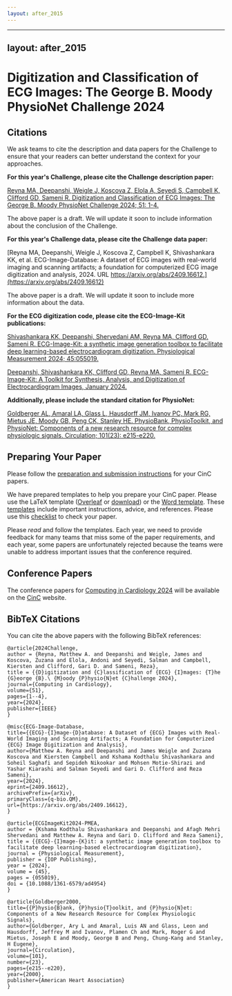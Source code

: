 ```yaml
---
layout: after_2015
---
```


---
layout: after_2015
---

# Digitization and Classification of ECG Images: The George B. Moody PhysioNet Challenge 2024

## Citations

We ask teams to cite the description and data papers for the Challenge to ensure that your readers can better understand the context for your approaches.

__For this year's Challenge, please cite the Challenge description paper:__

[Reyna MA, Deepanshi, Weigle J, Koscova Z, Elola A, Seyedi S, Campbell K, Clifford GD, Sameni R. Digitization and Classification of ECG Images: The George B. Moody PhysioNet Challenge 2024; 51: 1-4.](cinc_preprint.pdf)

The above paper is a draft. We will update it soon to include information about the conclusion of the Challenge.

__For this year's Challenge data, please cite the Challenge data paper:__

[Reyna MA, Deepanshi, Weigle J, Koscova Z, Campbell K, Shivashankara KK, et al. ECG-Image-Database: A dataset of ECG images with real-world imaging and scanning artifacts; a foundation for computerized ECG image digitization and analysis, 2024. URL https://arxiv.org/abs/2409.16612.](https://arxiv.org/abs/2409.16612)

The above paper is a draft. We will update it soon to include more information about the data.

__For the ECG digitization code, please cite the ECG-Image-Kit publications:__

[Shivashankara KK, Deepanshi, Shervedani AM, Reyna MA, Clifford GD, Sameni R. ECG-Image-Kit: a synthetic image generation toolbox to facilitate deep learning-based electrocardiogram digitization. Physiological Measurement 2024; 45:055019.](https://iopscience.iop.org/article/10.1088/1361-6579/ad4954)

[Deepanshi, Shivashankara KK, Clifford GD, Reyna MA, Sameni R. ECG-Image-Kit: A Toolkit for Synthesis, Analysis, and Digitization of Electrocardiogram Images, January 2024.](https://github.com/alphanumericslab/ecg-image-kit)

__Additionally, please include the standard citation for PhysioNet:__

[Goldberger AL, Amaral LA, Glass L, Hausdorff JM, Ivanov PC, Mark RG, Mietus JE, Moody GB, Peng CK, Stanley HE. PhysioBank, PhysioToolkit, and PhysioNet: Components of a new research resource for complex physiologic signals. Circulation; 101(23): e215-e220.](https://www.ahajournals.org/doi/full/10.1161/01.CIR.101.23.e215)

## Preparing Your Paper

Please follow the [preparation and submission instructions](https://www.cinc.org/instructions-for-preparing-and-submitting-full-papers/) for your CinC papers.

We have prepared templates to help you prepare your CinC paper. Please use the LaTeX template ([Overleaf](https://www.overleaf.com/read/bqsnzsqcytvg#c9d13c) or [download](cinc_template.zip)) or the [Word template](https://cinc.org/instructions-for-preparing-and-submitting-full-papers/). These [templates](cinc_template.pdf) include important instructions, advice, and references. Please use this [checklist](cinc_paper_checklist.pdf) to check your paper.

Please *read* and follow the templates. Each year, we need to provide feedback for many teams that miss some of the paper requirements, and each year, some papers are unfortunately rejected because the teams were unable to address important issues that the conference required.

## Conference Papers

The conference papers for [Computing in Cardiology 2024](https://www.cinc2024.org/) will be available on the [CinC](https://www.cinc.org/cinc-papers-on-line/) website.

## 

## BibTeX Citations

You can cite the above papers with the following BibTeX references:

    @article{2024Challenge,
    author = {Reyna, Matthew A. and Deepanshi and Weigle, James and Koscova, Zuzana and Elola, Andoni and Seyedi, Salman and Campbell, Kiersten and Clifford, Gari D. and Sameni, Reza},
    title = {{D}igitization and {C}lassification of {ECG} {I}mages: {T}he {G}eorge {B}.\ {M}oody {P}hysio{N}et {C}hallenge 2024},
    journal={Computing in Cardiology},
    volume={51},
    pages={1--4},
    year={2024},
    publisher={IEEE}
    }

    @misc{ECG-Image-Database,
    title={{ECG}-{I}mage-{D}atabase: A Dataset of {ECG} Images with Real-World Imaging and Scanning Artifacts; A Foundation for Computerized {ECG} Image Digitization and Analysis}, 
    author={Matthew A. Reyna and Deepanshi and James Weigle and Zuzana Koscova and Kiersten Campbell and Kshama Kodthalu Shivashankara and Soheil Saghafi and Sepideh Nikookar and Mohsen Motie-Shirazi and Yashar Kiarashi and Salman Seyedi and Gari D. Clifford and Reza Sameni},
    year={2024},
    eprint={2409.16612},
    archivePrefix={arXiv},
    primaryClass={q-bio.QM},
    url={https://arxiv.org/abs/2409.16612}, 
    }

    @article{ECGImageKit2024-PMEA,
    author = {Kshama Kodthalu Shivashankara and Deepanshi and Afagh Mehri Shervedani and Matthew A. Reyna and Gari D. Clifford and Reza Sameni},
    title = {{ECG}-{I}mage-{K}it: a synthetic image generation toolbox to facilitate deep learning-based electrocardiogram digitization},
    journal = {Physiological Measurement},
    publisher = {IOP Publishing},
    year = {2024},
    volume = {45},
    pages = {055019},
    doi = {10.1088/1361-6579/ad4954}
    }

    @article{Goldberger2000,
    title={{P}hysio{B}ank, {P}hysio{T}oolkit, and {P}hysio{N}et: Components of a New Research Resource for Complex Physiologic Signals},
    author={Goldberger, Ary L and Amaral, Luis AN and Glass, Leon and Hausdorff, Jeffrey M and Ivanov, Plamen Ch and Mark, Roger G and Mietus, Joseph E and Moody, George B and Peng, Chung-Kang and Stanley, H Eugene},
    journal={Circulation},
    volume={101},
    number={23},
    pages={e215--e220},
    year={2000},
    publisher={American Heart Association}
    }